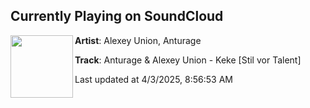 ## Currently Playing on SoundCloud

[<img align="left" width="100" src="https://i1.sndcdn.com/artworks-JyNZwZRZ6IBb5HFS-ygMyfg-t500x500.png">](https://soundcloud.com/onlybangs/anturage-alexey-union-keke)

**Artist**: Alexey Union, Anturage 

**Track**: Anturage & Alexey Union - Keke [Stil vor Talent]

Last updated at 4/3/2025, 8:56:53 AM
